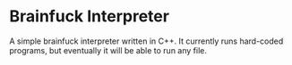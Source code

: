 # Brainfuck Interpreter

A simple brainfuck interpreter written in C++.
It currently runs hard-coded programs, but eventually it will be able to run any file.